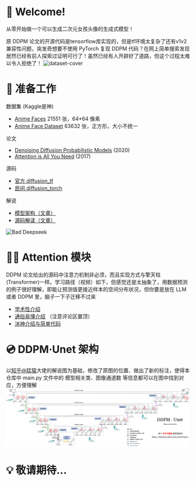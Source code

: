 # 👋 Welcome!

从零开始做一个可以生成二次元女孩头像的生成式模型！

原 DDPM 论文的开源代码是tensorflow库实现的，但是tf环境太复杂了还有v1v2兼容性问题，突发奇想要不使用 PyTorch 复现 DDPM 代码？在网上简单搜索发现居然已经有前人探索过证明可行了！虽然已经有人开辟好了道路，但这个过程太难以令人拒绝了！
![dataset-cover](https://github.com/user-attachments/assets/a5e330ce-454e-4070-a10f-63a339c06c6d)


# 🔧 准备工作

数据集 (Kaggle是神)
- [Anime Faces](https://www.kaggle.com/datasets/soumikrakshit/anime-faces) 21551 张，64*64 像素
- [Anime Face Dataset](https://www.kaggle.com/datasets/splcher/animefacedataset/data) 63632 张，正方形，大小不统一

论文
- [Denoising Diffusion Probabilistic Models](https://dl.acm.org/doi/abs/10.5555/3495724.3496298) (2020)
- [Attention is All You Need](https://dl.acm.org/doi/10.5555/3295222.3295349) (2017)

源码
- [官方 diffusion_tf](https://github.com/hojonathanho/diffusion)
- [民间 diffusion_torch](https://github.com/labmlai/annotated_deep_learning_paper_implementations/blob/master/labml_nn/diffusion/ddpm)

解说
- [模型架构（文章）](https://zhuanlan.zhihu.com/p/637815071)
- [源码解读（文章）](https://zhuanlan.zhihu.com/p/655568910)




![Bad Deepseek](https://github.com/user-attachments/assets/f791ff38-32b9-4abb-8f35-fea3d69a2e16)


# 👨‍💻 Attention 模块

DDPM 论文给出的源码中注意力机制非必须，而且实现方式与擎天柱(Transformer)一样。学习路径（视频）如下，但感觉还是太抽象了，用数据预测的例子很好理解，即能让预测值更接近样本的空间分布状况，但你要是放在 LLM 或者 DDPM 里，脑子一下子迁移不过来

- [学术性介绍](https://www.bilibili.com/video/BV1TZ421j7Ke)
- [通俗易懂介绍](https://www.bilibili.com/video/BV1dt4y1J7ov) （注意评论区置顶）
- [沐神介绍与简单代码](https://www.bilibili.com/video/BV1264y1i7R1) 



# 💿 DDPM·Unet 架构

以[知乎@猛猿]()大佬的解说图为基础，修改了原图的位置、做出了新的标注，使得本仓库中 main.py 文件中的 模型相关类、图像通道数 等信息都可以在图中找到对应，方便理解
![Unet](./unet.png)

# 💡 敬请期待...
